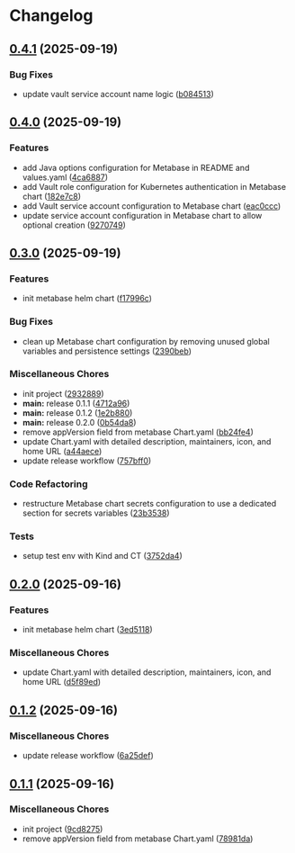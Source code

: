 # Changelog

## [0.4.1](https://github.com/ZeroGachis/metabase-helm-chart/compare/v0.4.0...v0.4.1) (2025-09-19)


### Bug Fixes

* update vault service account name logic ([b084513](https://github.com/ZeroGachis/metabase-helm-chart/commit/b0845134d9587f4281b70a73167dde8cbd507978))

## [0.4.0](https://github.com/ZeroGachis/metabase-helm-chart/compare/v0.3.0...v0.4.0) (2025-09-19)


### Features

* add Java options configuration for Metabase in README and values.yaml ([4ca6887](https://github.com/ZeroGachis/metabase-helm-chart/commit/4ca688794628cbb4c0353a3caa3335ff9ceab083))
* add Vault role configuration for Kubernetes authentication in Metabase chart ([182e7c8](https://github.com/ZeroGachis/metabase-helm-chart/commit/182e7c820d17c0b8dafa65d7176db0ea5d0fa4a2))
* add Vault service account configuration to Metabase chart ([eac0ccc](https://github.com/ZeroGachis/metabase-helm-chart/commit/eac0ccc726e00d64e062b1497f8d4f1f4509b662))
* update service account configuration in Metabase chart to allow optional creation ([9270749](https://github.com/ZeroGachis/metabase-helm-chart/commit/92707498047793ec1f25c020a013c3a724f0cb51))

## [0.3.0](https://github.com/ZeroGachis/metabase-helm-chart/compare/v0.2.0...v0.3.0) (2025-09-19)


### Features

* init metabase helm chart ([f17996c](https://github.com/ZeroGachis/metabase-helm-chart/commit/f17996cb7ee87a5cc408c30f35f5f671d6dd3a67))


### Bug Fixes

* clean up Metabase chart configuration by removing unused global variables and persistence settings ([2390beb](https://github.com/ZeroGachis/metabase-helm-chart/commit/2390beb157700e116402918723975ad608d428d7))


### Miscellaneous Chores

* init project ([2932889](https://github.com/ZeroGachis/metabase-helm-chart/commit/29328896a625ef348c1ca081336dd73e0dec1ecb))
* **main:** release 0.1.1 ([4712a96](https://github.com/ZeroGachis/metabase-helm-chart/commit/4712a968dffffe33dec6a023662f3b5a50da9efb))
* **main:** release 0.1.2 ([1e2b880](https://github.com/ZeroGachis/metabase-helm-chart/commit/1e2b88009a3733b7ffcc63d5acbc9a7085d85f79))
* **main:** release 0.2.0 ([0b54da8](https://github.com/ZeroGachis/metabase-helm-chart/commit/0b54da894c148c5ec9cb10c89cd7ae4036ad9e53))
* remove appVersion field from metabase Chart.yaml ([bb24fe4](https://github.com/ZeroGachis/metabase-helm-chart/commit/bb24fe431bf5e94b096a232aff462d6724f4087d))
* update Chart.yaml with detailed description, maintainers, icon, and home URL ([a44aece](https://github.com/ZeroGachis/metabase-helm-chart/commit/a44aece42e8f8689f599616d7c69a6ffc0d1b64a))
* update release workflow ([757bff0](https://github.com/ZeroGachis/metabase-helm-chart/commit/757bff0b5454a96214537c9c146aa8e274079f5e))


### Code Refactoring

* restructure Metabase chart secrets configuration to use a dedicated section for secrets variables ([23b3538](https://github.com/ZeroGachis/metabase-helm-chart/commit/23b353828be381b3cf1046d02e72cec9bed72d0b))


### Tests

* setup test env with Kind and CT ([3752da4](https://github.com/ZeroGachis/metabase-helm-chart/commit/3752da443673f549cab28ce98942b2fed927b387))

## [0.2.0](https://github.com/ZeroGachis/metabase-helm-chart/compare/v0.1.2...v0.2.0) (2025-09-16)


### Features

* init metabase helm chart ([3ed5118](https://github.com/ZeroGachis/metabase-helm-chart/commit/3ed511888465ffcb03e2ac2c85a81be4c3d5777b))


### Miscellaneous Chores

* update Chart.yaml with detailed description, maintainers, icon, and home URL ([d5f89ed](https://github.com/ZeroGachis/metabase-helm-chart/commit/d5f89eddc4e871b30b071050ff9e83757b635c8a))

## [0.1.2](https://github.com/ZeroGachis/metabase-helm-chart/compare/v0.1.1...v0.1.2) (2025-09-16)


### Miscellaneous Chores

* update release workflow ([6a25def](https://github.com/ZeroGachis/metabase-helm-chart/commit/6a25def7540182221cbaf65777a7c488c15081da))

## [0.1.1](https://github.com/ZeroGachis/metabase-helm-chart/compare/v0.1.0...v0.1.1) (2025-09-16)


### Miscellaneous Chores

* init project ([9cd8275](https://github.com/ZeroGachis/metabase-helm-chart/commit/9cd8275b6502bfb8b968c2407ddec60f5d8bc21b))
* remove appVersion field from metabase Chart.yaml ([78981da](https://github.com/ZeroGachis/metabase-helm-chart/commit/78981da0592462e0bc7982cd5701383da020a8e1))
